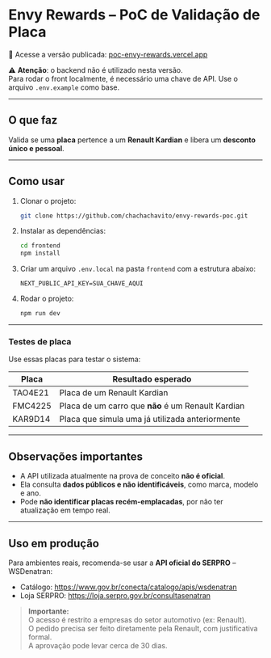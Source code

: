 # Envy Rewards – PoC de Validação de Placa

🔗 Acesse a versão publicada: [poc-envy-rewards.vercel.app](https://poc-envy-rewards.vercel.app)

⚠️ **Atenção**: o backend não é utilizado nesta versão.  
Para rodar o front localmente, é necessário uma chave de API. Use o arquivo `.env.example` como base.

---

## O que faz

Valida se uma **placa** pertence a um **Renault Kardian** e libera um **desconto único e pessoal**.

---

## Como usar

1. Clonar o projeto:

   ```bash
   git clone https://github.com/chachachavito/envy-rewards-poc.git
   ```

2. Instalar as dependências:

   ```bash
   cd frontend
   npm install
   ```

3. Criar um arquivo `.env.local` na pasta `frontend` com a estrutura abaixo:

   ```env
   NEXT_PUBLIC_API_KEY=SUA_CHAVE_AQUI
   ```

4. Rodar o projeto:

   ```bash
   npm run dev
   ```

---

### Testes de placa

Use essas placas para testar o sistema:

| Placa   | Resultado esperado                                |
|---------|---------------------------------------------------|
| TAO4E21 | Placa de um Renault Kardian                      |
| FMC4225 | Placa de um carro que **não** é um Renault Kardian |
| KAR9D14 | Placa que simula uma já utilizada anteriormente   |

---

## Observações importantes

- A API utilizada atualmente na prova de conceito **não é oficial**.
- Ela consulta **dados públicos e não identificáveis**, como marca, modelo e ano.
- Pode **não identificar placas recém-emplacadas**, por não ter atualização em tempo real.

---

## Uso em produção

Para ambientes reais, recomenda-se usar a **API oficial do SERPRO** – WSDenatran:

- Catálogo: https://www.gov.br/conecta/catalogo/apis/wsdenatran
- Loja SERPRO: https://loja.serpro.gov.br/consultasenatran

> **Importante:**  
> O acesso é restrito a empresas do setor automotivo (ex: Renault).  
> O pedido precisa ser feito diretamente pela Renault, com justificativa formal.  
> A aprovação pode levar cerca de 30 dias.
